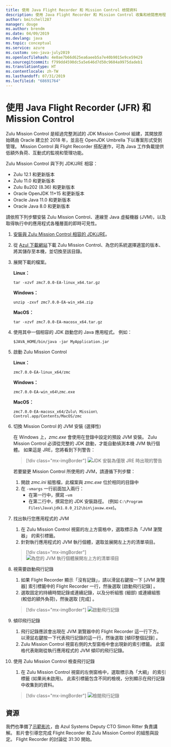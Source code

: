 ```yaml
---
title: 使用 Java Flight Recorder 和 Mission Control 檢閱資料
description: 使用 Java Flight Recorder 和 Mission Control 收集和檢閱應用程式資料的指引。
author: bmitchell287
manager: douge
ms.author: brendm
ms.date: 04/09/2019
ms.devlang: java
ms.topic: conceptual
ms.service: azure
ms.custom: seo-java-july2019
ms.openlocfilehash: 4e0ae7b66d625ea6aeeb5a7e40b9015e9ce59429
ms.sourcegitcommit: f799dd4590dc5a5e646d7d50c9604a9975dadeb1
ms.translationtype: HT
ms.contentlocale: zh-TW
ms.lasthandoff: 07/31/2019
ms.locfileid: "68691764"
---
```

# <a name="using-java-flight-recorder-jfr-and-mission-control"></a>使用 Java Flight Recorder (JFR) 和 Mission Control

Zulu Mission Control 是經過完整測試的 JDK Mission Control 組建，其開放原始碼由 Oracle 建立於 2018 年，並且在 OpenJDK Umbrella 下以專案形式受到管理。 Mission Control 與 Flight Recorder 搭配運作，可為 Java 工作負載提供低額外負荷、互動式的監視和管理功能。

Zulu Mission Control 與下列 JDK/JRE 相容：

* Zulu 12.1 和更新版本
* Zulu 11.0 和更新版本
* Zulu 8u202 (8.36) 和更新版本
* Oracle OpenJDK 11+15 和更新版本
* Oracle Java 11.0 和更新版本
* Oracle Java 8.0 和更新版本

請依照下列步驟安裝 Zulu Mission Control、連線至 Java 虛擬機器 (JVM)，以及取得執行中的應用程式各種層面的即時可見性。

1.  [安裝與 Zulu Mission Control 相容的 JDK/JRE](java-jdk-install.md)。

2.  從 [Azul 下載網站](https://www.azul.com/products/zulu-mission-control/)下載 Zulu Mission Control、為您的系統選擇適當的版本、將其儲存至本機，並切換至該目錄。

3.  展開下載的檔案。

    **Linux：**

    ```cli
    tar -xzvf zmc7.0.0-EA-linux_x64.tar.gz
    ```

    **Windows：**

    ```cli
    unzip -zxvf zmc7.0.0-EA-win_x64.zip 
    ```

    **MacOS：**

    ```cli
    tar -xzvf zmc7.0.0-EA-macosx_x64.tar.gz
    ```

4.  使用其中一個相容的 JDK 啟動您的 Java 應用程式。 例如：

    ```cli
    $JAVA_HOME/bin/java -jar MyApplication.jar
    ```

5.  啟動 Zulu Mission Control

    **Linux：**

    ```cli
    zmc7.0.0-EA-linux_x64/zmc
    ```

    **Windows：**

    ```cli
    zmc7.0.0-EA-win_x64\zmc.exe 
    ```

    **MacOS：**

    ```cli
    zmc7.0.0-EA-macosx_x64/Zulu\ Mission\ Control.app/Contents/MacOS/zmc
    ```

6.  切換 Mission Control 的 JVM 安裝 (選擇性)

    在 Windows 上，*zmc.exe* 會使用在登錄中設定的預設 JVM 安裝。 Zulu Mission Control 必須從完整的 JDK 啟動，才能自動偵測本機 JVM 執行個體。 如果這是 JRE，您將看到下列警告：

    > [!div class="mx-imgBorder"]
    ![JDK 安裝為僅限 JRE 時出現的警告](../media/jdk/azul-jfr-1.png)

    若要變更 Mission Control 所使用的 JVM，請遵循下列步驟： 
    1.  開啟 *zmc.ini* 組態檔，此檔案與 *zmc.exe* 位於相同的目錄中
    2.  在 `-vmargs` 一行前面加入兩行：
        * 在第一行中，撰寫 `–vm`
        * 在第二行中，撰寫您的 JDK 安裝路徑。 (例如 `C:\Program Files\Java\jdk1.8.0_212\bin\javaw.exe`)。

7.  找出執行您應用程式的 JVM
    1.  在 Zulu Mission Control 視窗的左上方窗格中，選取標示為「JVM 瀏覽器」  的索引標籤。
    2.  針對執行應用程式的 JVM 執行個體，選取並展開左上方的清單項目。

    > [!div class="mx-imgBorder"]
    ![為您的 JVM 執行個體展開左上方的清單項目](../media/jdk/azul-jfr-2.png)


8.  視需要啟動飛行記錄
    1.  如果 Flight Recorder 顯示「沒有記錄」，請以滑鼠右鍵按一下 [JVM 瀏覽器] 索引標籤中的 Flight Recorder 一行，然後選取 [啟動飛行記錄]  。
    2.  選取固定的持續時間記錄或連續記錄，以及分析組態 (細部) 或連續組態 (較低的額外負荷)，然後選取 [完成]  。

    > [!div class="mx-imgBorder"]
    ![啟動飛行記錄](../media/jdk/azul-jfr-3.png)

9.  傾印飛行記錄
    1.  飛行記錄應該會出現在 JVM 瀏覽器中的 Flight Recorder 這一行下方。 以滑鼠右鍵按一下代表飛行記錄的這一行，然後選取 [傾印整個記錄]  。
    2.  Zulu Mission Control 視窗右側的大型窗格中會出現新的索引標籤。 此窗格代表剛剛從執行應用程式的 JVM 傾印的飛行記錄。

10. 使用 Zulu Mission Control 檢查飛行記錄
    1.  在 Zulu Mission Control 視窗的左側窗格中，選取標示為「大綱」  的索引標籤 (如果尚未啟用)。 此索引標籤包含不同的檢視，分別顯示在飛行記錄中收集到的資料。
 
    > [!div class="mx-imgBorder"]
    ![檢閱飛行記錄](../media/jdk/azul-jfr-4.png)

## <a name="resources"></a>資源

我們也準備了[示範影片](https://www.azul.com/presentation/azul-webinar-open-source-flight-recorder-and-mission-control-managing-and-measuring-openjdk-8-performance/)，由 Azul Systems Deputy CTO Simon Ritter 負責講解。 影片會引導您完成 Flight Recorder 和 Zulu Mission Control 的組態與設定。 Flight Recorder 的討論從 31:30 開始。

